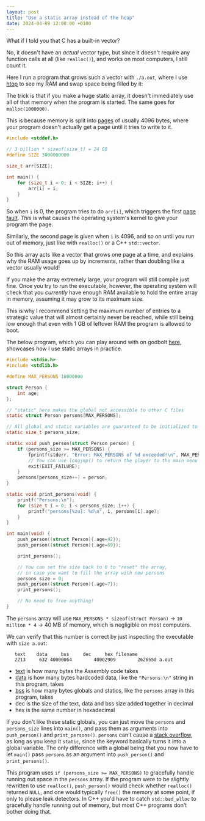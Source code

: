 ```yaml
---
layout: post
title: "Use a static array instead of the heap"
date: 2024-04-09 12:00:00 +0100
---
```


What if I told you that C has a built-in vector?

No, it doesn't have an _actual_ vector type, but since it doesn't require any function calls at all (like `realloc()`), and works on most computers, I still count it.

Here I run a program that grows such a vector with `./a.out`, where I use [htop](https://en.wikipedia.org/wiki/Htop) to see my RAM and swap space being filled by it:

<link rel="stylesheet" type="text/css" href="/assets/posts/2024-04-09-use-a-static-array-instead-of-the-heap/asciinema-player.css" />
<div id="demo"></div>
<script src="/assets/posts/2024-04-09-use-a-static-array-instead-of-the-heap/asciinema-player.min.js"></script>
<script>
AsciinemaPlayer.create('/assets/posts/2024-04-09-use-a-static-array-instead-of-the-heap/htop.cast', document.getElementById('demo'), {
	cols: 80,
	rows: 3,
	autoPlay: true,
	loop: true,
	idleTimeLimit: 0.5,
	controls: false,
});
</script>

The trick is that if you make a huge static array, it doesn't immediately use all of that memory when the program is started. The same goes for `malloc(1000000)`.

This is because memory is split into [pages](https://en.wikipedia.org/wiki/Page_(computer_memory)) of usually 4096 bytes, where your program doesn't actually get a page until it tries to write to it.

```c
#include <stddef.h>

// 3 billion * sizeof(size_t) = 24 GB
#define SIZE 3000000000

size_t arr[SIZE];

int main() {
    for (size_t i = 0; i < SIZE; i++) {
        arr[i] = i;
    }
}
```

So when `i` is 0, the program tries to do `arr[i]`, which triggers the first [page fault](https://en.wikipedia.org/wiki/Page_fault). _This_ is what causes the operating system's kernel to give your program the page.

Similarly, the second page is given when `i` is 4096, and so on until you run out of memory, just like with `realloc()` or a C++ `std::vector`.

So this array acts like a vector that grows one page at a time, and explains why the RAM usage goes up by increments, rather than doubling like a vector usually would!

If you make the array extremely large, your program will still compile just fine. Once you try to run the executable, however, the operating system will check that you _currently_ have enough RAM available to hold the entire array in memory, assuming it may grow to its maximum size.

This is why I recommend setting the maximum number of entries to a strategic value that will almost certainly never be reached, while still being low enough that even with 1 GB of leftover RAM the program is allowed to boot.

The below program, which you can play around with on godbolt [here](https://godbolt.org/z/n446KGdvK), showcases how I use static arrays in practice.

```c
#include <stdio.h>
#include <stdlib.h>

#define MAX_PERSONS 10000000

struct Person {
    int age;
};

// "static" here makes the global not accessible to other C files
static struct Person persons[MAX_PERSONS];

// All global and static variables are guaranteed to be initialized to 0
static size_t persons_size;

static void push_person(struct Person person) {
    if (persons_size >= MAX_PERSONS) {
        fprintf(stderr, "Error: MAX_PERSONS of %d exceeded!\n", MAX_PERSONS);
        // You can use longjmp() to return the player to the main menu of a game
        exit(EXIT_FAILURE);
    }
    persons[persons_size++] = person;
}

static void print_persons(void) {
    printf("Persons:\n");
    for (size_t i = 0; i < persons_size; i++) {
        printf("persons[%zu]: %d\n", i, persons[i].age);
    }
}

int main(void) {
    push_person((struct Person){.age=42});
    push_person((struct Person){.age=69});

    print_persons();

    // You can set the size back to 0 to "reset" the array,
    // in case you want to fill the array with new persons
    persons_size = 0;
    push_person((struct Person){.age=7});
    print_persons();

    // No need to free anything!
}
```

The `persons` array will use `MAX_PERSONS * sizeof(struct Person)` -> `10 million * 4` -> 40 MB of memory, which is negligible on most computers.

We can verify that this number is correct by just inspecting the executable with `size a.out`:

```
   text    data     bss     dec     hex filename
   2213     632 40000064        40002909        262655d a.out
```

- [text](https://en.wikipedia.org/wiki/Code_segment) is how many bytes the Assembly code takes
- [data](http://en.wikipedia.org/wiki/Data_segment) is how many bytes hardcoded data, like the `"Persons:\n"` string in this program, takes
- [bss](http://en.wikipedia.org/wiki/.bss) is how many bytes globals and statics, like the `persons` array in this program, takes
- dec is the size of the text, data and bss size added together in decimal
- hex is the same number in hexadecimal

If you don't like these static globals, you can just move the `persons` and `persons_size` lines into `main()`, and pass them as arguments into `push_person()` and `print_persons()`. `persons` can't cause a [stack overflow](https://en.wikipedia.org/wiki/Stack_buffer_overflow), as long as you keep it `static`, since the keyword basically turns it into a global variable. The only difference with a global being that you now have to let `main()` pass `persons` as an argument into `push_person()` and `print_persons()`.

This program uses `if (persons_size >= MAX_PERSONS)` to gracefully handle running out space in the `persons` array. If the program were to be slightly rewritten to use `realloc()`, `push_person()` would check whether `realloc()` returned `NULL`, and one would typically `free()` the memory at some point, if only to please leak detectors. In C++ you'd have to catch `std::bad_alloc` to gracefully handle running out of memory, but most C++ programs don't bother doing that.
